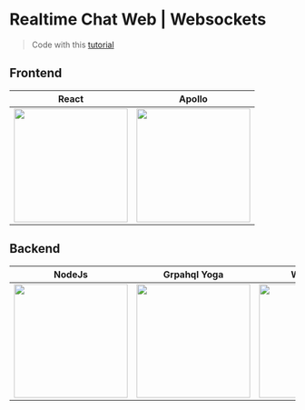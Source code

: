 # Realtime Chat Web | Websockets

> Code with this [tutorial](https://www.youtube.com/watch?v=E3NHd-PkLrQ)

## Frontend

|                                                            React                                                             |                                   Apollo                                   |
| :--------------------------------------------------------------------------------------------------------------------------: | :------------------------------------------------------------------------: |
| <img src="https://user-images.githubusercontent.com/13250888/62798586-90d58680-bb19-11e9-9a82-9762725abede.png" width="200"> | <img src="https://miro.medium.com/max/300/0*xdVGlEH7f9cRVaR-" width="200"> |

## Backend

|                                     NodeJs                                      |                                                                          Grpahql Yoga                                                                          |                                            Websocket                                            |
| :-----------------------------------------------------------------------------: | :------------------------------------------------------------------------------------------------------------------------------------------------------------: | :---------------------------------------------------------------------------------------------: |
| <img src="https://t1.daumcdn.net/cfile/tistory/996A4F355BC12F782C" width="200"> | <img src="https://camo.githubusercontent.com/389368863d9b9df25acd07644bad7642459c3533/68747470733a2f2f696d6775722e636f6d2f5376366a3042362e706e67" width="200"> | <img src="https://secure.webtoolhub.com/static/resources/icons/set35/73355721.png" width="200"> |
